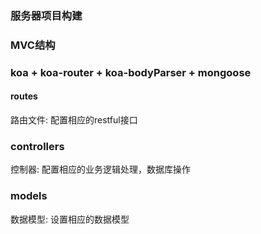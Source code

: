 ### 服务器项目构建

### MVC结构

### koa + koa-router + koa-bodyParser + mongoose

#### routes 
路由文件: 配置相应的restful接口
### controllers
控制器: 配置相应的业务逻辑处理，数据库操作
### models
数据模型: 设置相应的数据模型 